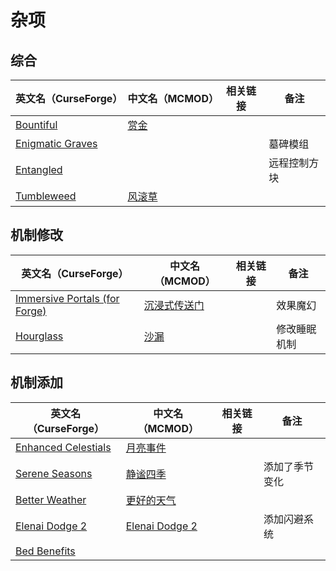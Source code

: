 # 杂项

## 综合

| 英文名（CurseForge）                                                              | 中文名（MCMOD）                                | 相关链接 | 备注         |
| --------------------------------------------------------------------------------- | ---------------------------------------------- | -------- | ------------ |
| [Bountiful](https://www.curseforge.com/minecraft/mc-mods/bountiful)               | [赏金](https://www.mcmod.cn/class/2657.html)   |          |              |
| [Enigmatic Graves](https://www.curseforge.com/minecraft/mc-mods/enigmatic-graves) |                                                |          | 墓碑模组     |
| [Entangled](https://www.curseforge.com/minecraft/mc-mods/entangled)               |                                                |          | 远程控制方块 |
| [Tumbleweed](https://www.curseforge.com/minecraft/mc-mods/tumbleweed)             | [风滚草](https://www.mcmod.cn/class/1880.html) |          |              |

## 机制修改

| 英文名（CurseForge）                                                                                      | 中文名（MCMOD）                                      | 相关链接 | 备注         |
| --------------------------------------------------------------------------------------------------------- | ---------------------------------------------------- | -------- | ------------ |
| [Immersive Portals (for Forge)](https://www.curseforge.com/minecraft/mc-mods/immersive-portals-for-forge) | [沉浸式传送门](https://www.mcmod.cn/class/2410.html) |          | 效果魔幻     |
| [Hourglass](https://www.curseforge.com/minecraft/mc-mods/hourglass)                                       | [沙漏](https://www.mcmod.cn/class/4815.html)         |          | 修改睡眠机制 |

## 机制添加

| 英文名（CurseForge）                                                                    | 中文名（MCMOD）                                        | 相关链接 | 备注           |
| --------------------------------------------------------------------------------------- | ------------------------------------------------------ | -------- | -------------- |
| [Enhanced Celestials](https://www.curseforge.com/minecraft/mc-mods/enhanced-celestials) | [月亮事件](https://www.mcmod.cn/class/3452.html)       |          |                |
| [Serene Seasons](https://www.curseforge.com/minecraft/mc-mods/serene-seasons)           | [静谧四季](https://www.mcmod.cn/class/1132.html)       |          | 添加了季节变化 |
| [Better Weather](https://www.curseforge.com/minecraft/mc-mods/better-weather)           | [更好的天气](https://www.mcmod.cn/class/3522.html)     |          |                |
| [Elenai Dodge 2](https://www.curseforge.com/minecraft/mc-mods/elenai-dodge-2)           | [Elenai Dodge 2](https://www.mcmod.cn/class/3835.html) |          | 添加闪避系统   |
| [Bed Benefits](https://www.curseforge.com/minecraft/mc-mods/bed-benefits)               |                                                        |          |                |
